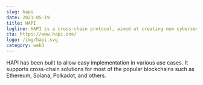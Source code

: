 ```yaml
---
slug: hapi
date: 2021-05-19
title: HAPI
logline: HAPI is a cross-chain protocol, aimed at creating new cybersecurity standards for DeFi market by providing real-time data on stolen funds and compromised wallets.
cta: https://www.hapi.one/
logo: /img/hapi.svg
category: web3
---
```


HAPI has been built to allow easy implementation in various use cases. It supports cross-chain solutions for most of the popular blockchains such as Ethereum, Solana, Polkadot, and others.
